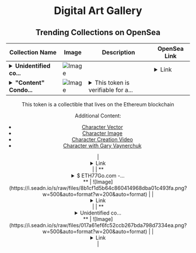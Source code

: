 <div align="center">

# Digital Art Gallery

## Trending Collections on OpenSea

| Collection Name                       | Image                                                                                     | Description                       | OpenSea Link                                                                                          |
|---------------------------------------|-------------------------------------------------------------------------------------------|-----------------------------------|--------------------------------------------------------------------------------------------------------|
| **<details><summary>Unidentified co...</summary>Unidentified contract be3de716-df57-4546-8547-84e5684e9e3b</details>** | ![Image](https://i.seadn.io/s/raw/files/017a61ef6fc52ccb267bda798d7334ea.png?w=500&auto=format?w=200&auto=format) |  | <details><summary>Link</summary>[Unidentified contract be3de716-df57-4546-8547-84e5684e9e3b](https://opensea.io/collection/unidentified-contract-be3de716-df57-4546-8547-84e5)</details> |
| **<details><summary>"Content" Condo...</summary>"Content" Condor</details>** | ![Image](https://i.seadn.io/s/raw/files/904bb28cb6a8a65a243187d64ef69d70.jpg?w=500&auto=format?w=200&auto=format) | <details><summary>This token is verifiable for a...</summary>This token is verifiable for admission to VeeCon 2023, 2024

This token is a collectible that lives on the Ethereum blockchain

Additional Content:

- [Character Vector](https://cdn.veefriends.com/f6pXbdBrDkgJjmSV-_XTrDCsS97-QXp2H6Yu0fLSCB0/3164.svg)
- [Character Image](https://cdn.veefriends.com/f6pXbdBrDkgJjmSV-_XTrDCsS97-QXp2H6Yu0fLSCB0/4003.png) 
- [Character Creation Video](https://cdn.veefriends.com/f6pXbdBrDkgJjmSV-_XTrDCsS97-QXp2H6Yu0fLSCB0/849.mp4)
- [Character with Gary Vaynerchuk](https://cdn.veefriends.com/f6pXbdBrDkgJjmSV-_XTrDCsS97-QXp2H6Yu0fLSCB0/833.jpg) 
</details> | <details><summary>Link</summary>["Content" Condor](https://opensea.io/collection/content-condor-10955)</details> |
| **<details><summary>$ ETH77Go.com -...</summary>$ ETH77Go.com - Visit to claim</details>** | ![Image](https://i.seadn.io/s/raw/files/8b1cf1d5b64c860414968dba01c493fa.png?w=500&auto=format?w=200&auto=format) |  | <details><summary>Link</summary>[$ ETH77Go.com - Visit to claim](https://opensea.io/collection/eth77go-com-visit-to-claim-21)</details> |
| **<details><summary>Unidentified co...</summary>Unidentified contract 90fd0868-d1f9-4a9c-92c8-31b83002e4c1</details>** | ![Image](https://i.seadn.io/s/raw/files/017a61ef6fc52ccb267bda798d7334ea.png?w=500&auto=format?w=200&auto=format) |  | <details><summary>Link</summary>[Unidentified contract 90fd0868-d1f9-4a9c-92c8-31b83002e4c1](https://opensea.io/collection/unidentified-contract-90fd0868-d1f9-4a9c-92c8-31b8)</details> |

</div>